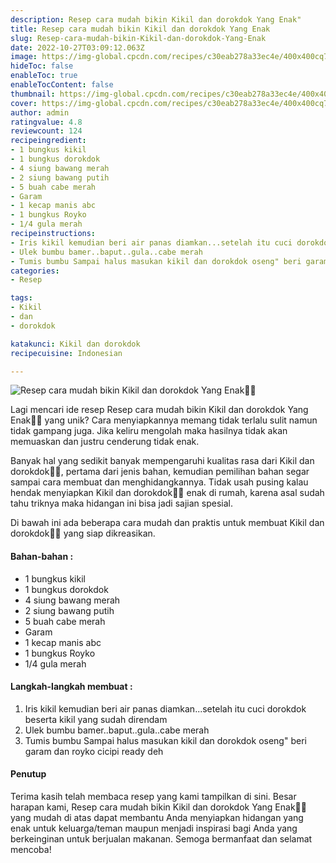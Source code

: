 ```yaml
---
description: Resep cara mudah bikin Kikil dan dorokdok Yang Enak"
title: Resep cara mudah bikin Kikil dan dorokdok Yang Enak
slug: Resep-cara-mudah-bikin-Kikil-dan-dorokdok-Yang-Enak
date: 2022-10-27T03:09:12.063Z
image: https://img-global.cpcdn.com/recipes/c30eab278a33ec4e/400x400cq70/photo.jpg
hideToc: false
enableToc: true
enableTocContent: false
thumbnail: https://img-global.cpcdn.com/recipes/c30eab278a33ec4e/400x400cq70/photo.jpg
cover: https://img-global.cpcdn.com/recipes/c30eab278a33ec4e/400x400cq70/photo.jpg
author: admin
ratingvalue: 4.8
reviewcount: 124
recipeingredient:
- 1 bungkus kikil
- 1 bungkus dorokdok
- 4 siung bawang merah
- 2 siung bawang putih
- 5 buah cabe merah
- Garam
- 1 kecap manis abc
- 1 bungkus Royko
- 1/4 gula merah
recipeinstructions:
- Iris kikil kemudian beri air panas diamkan...setelah itu cuci dorokdok beserta kikil yang sudah direndam
- Ulek bumbu bamer..baput..gula..cabe merah
- Tumis bumbu Sampai halus masukan kikil dan dorokdok oseng" beri garam dan royko cicipi ready deh
categories:
- Resep

tags:
- Kikil
- dan
- dorokdok

katakunci: Kikil dan dorokdok
recipecuisine: Indonesian

---
```


![Resep cara mudah bikin Kikil dan dorokdok Yang Enak👩‍🍳](https://img-global.cpcdn.com/recipes/c30eab278a33ec4e/400x400cq70/photo.jpg)

Lagi mencari ide resep Resep cara mudah bikin Kikil dan dorokdok Yang Enak👩‍🍳 yang unik? Cara menyiapkannya memang tidak terlalu sulit namun tidak gampang juga. Jika keliru mengolah maka hasilnya tidak akan memuaskan dan justru cenderung tidak enak.

Banyak hal yang sedikit banyak mempengaruhi kualitas rasa dari Kikil dan dorokdok👩‍🍳, pertama dari jenis bahan, kemudian pemilihan bahan segar sampai cara membuat dan menghidangkannya. Tidak usah pusing kalau hendak menyiapkan Kikil dan dorokdok👩‍🍳 enak di rumah, karena asal sudah tahu triknya maka hidangan ini bisa jadi sajian spesial.

Di bawah ini ada beberapa cara mudah dan praktis untuk membuat Kikil dan dorokdok👩‍🍳 yang siap dikreasikan.

<!--inarticleads1-->

#### Bahan-bahan :

- 1 bungkus kikil
- 1 bungkus dorokdok
- 4 siung bawang merah
- 2 siung bawang putih
- 5 buah cabe merah
- Garam
- 1 kecap manis abc
- 1 bungkus Royko
- 1/4 gula merah

<!--inarticleads2-->

#### Langkah-langkah membuat :

1. Iris kikil kemudian beri air panas diamkan...setelah itu cuci dorokdok beserta kikil yang sudah direndam
1. Ulek bumbu bamer..baput..gula..cabe merah
1. Tumis bumbu Sampai halus masukan kikil dan dorokdok oseng" beri garam dan royko cicipi ready deh

#### Penutup

Terima kasih telah membaca resep yang kami tampilkan di sini. Besar harapan kami, Resep cara mudah bikin Kikil dan dorokdok Yang Enak👩‍🍳 yang mudah di atas dapat membantu Anda menyiapkan hidangan yang enak untuk keluarga/teman maupun menjadi inspirasi bagi Anda yang berkeinginan untuk berjualan makanan. Semoga bermanfaat dan selamat mencoba!